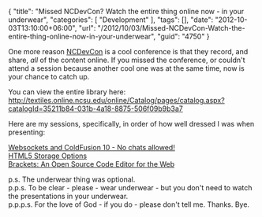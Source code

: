 {
	"title": "Missed NCDevCon? Watch the entire thing online now - in your underwear",
	"categories": [
		"Development"
	],
	"tags": [],
	"date": "2012-10-03T13:10:00+06:00",
	"url": "/2012/10/03/Missed-NCDevCon-Watch-the-entire-thing-online-now-in-your-underwear",
	"guid": "4750"
}

One more reason <a href="http://www.ncdevcon.com">NCDevCon</a> is a cool conference is that they record, and share, <i>all</i> of the content online. If you missed the conference, or couldn't attend a session because another cool one was at the same time, now is your chance to catch up.

You can view the entire library here: <a href="http://textiles.online.ncsu.edu/online/Catalog/pages/catalog.aspx?catalogId=35211b84-031b-4a18-8875-506f09b9b3a7">http://textiles.online.ncsu.edu/online/Catalog/pages/catalog.aspx?catalogId=35211b84-031b-4a18-8875-506f09b9b3a7</a>

Here are my sessions, specifically, in order of how well dressed I was when presenting:

<a href="http://textiles.online.ncsu.edu/online/Viewer/?peid=77c13f2824cd46f9ac8f08250d8c265f1d">Websockets and ColdFusion 10 - No chats allowed!</a><br/>
<a href="http://textiles.online.ncsu.edu/online/Viewer/?peid=63dcd485e3e64740aad7043045a604861d">HTML5 Storage Options</a><br/>
<a href="http://textiles.online.ncsu.edu/online/Viewer/?peid=ce50fa89346a4543aa64fe21072a6a161d">Brackets: An Open Source Code Editor for the Web</a>

p.s. The underwear thing was optional.<br/>
p.p.s. To be clear - please - wear underwear - but you don't need to watch the presentations in your underwear.<br/>
p.p.p.s. For the love of God - if you do - please don't tell me. Thanks. Bye.